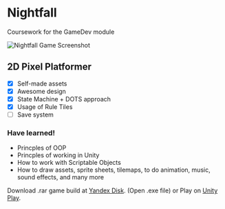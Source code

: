 # Nightfall
Coursework for the GameDev module

![Nightfall Game Screenshot](https://user-images.githubusercontent.com/59497202/136425718-c8499c03-03ce-4c1e-aa9f-83faf006f565.png)

## 2D Pixel Platformer 
- [x] Self-made assets
- [x] Awesome design
- [x] State Machine + DOTS approach
- [x] Usage of Rule Tiles
- [ ] Save system

### Have learned!

<ul>
  <li>Princples of OOP</li>
  <li>Princples of working in Unity</li>
  <li>How to work with Scriptable Objects</li>
  <li>How to draw assets, sprite sheets, tilemaps, to do animation, music, sound effects, and many more</li>
</ul>

Download .rar game build at <a href="https://disk.yandex.com/d/fShXKh9t45h5QQ" target="_blank">Yandex Disk</a>. (Open .exe file) or
Play on <a href="https://play.unity.com/mg/other/webgl-builds-347126" target="_blank">Unity Play</a>.
